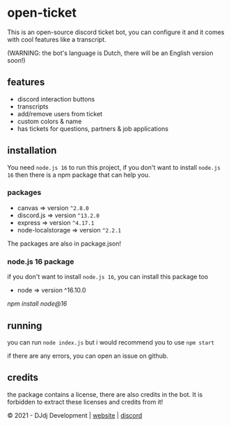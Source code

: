 # open-ticket
This is an open-source discord ticket bot, you can configure it and it comes with cool features like a transcript.

(WARNING: the bot's language is Dutch, there will be an English version soon!)

## features
- discord interaction buttons
- transcripts
- add/remove users from ticket
- custom colors & name
- has tickets for questions, partners & job applications

## installation
You need `node.js 16` to run this project, if you don't want to install `node.js 16` then there is a npm package that can help you.

### packages
- canvas => version `^2.8.0`
- discord.js => version `^13.2.0`
- express => version `^4.17.1`
- node-localstorage => version `^2.2.1`

The packages are also in package.json!

### node.js 16 package
if you don't want to install `node.js 16`, you can install this package too
- node => version ^16.10.0

_npm install node@16_

## running
you can run `node index.js` but i would recommend you to use `npm start`

if there are any errors, you can open an issue on github.

## credits
the package contains a license, there are also credits in the bot. It is forbidden to extract these licenses and credits from it!

© 2021 - DJdj Development | [website](https://www.dj-dj.be) | [discord](https://discord.com/invite/26vT9wt3n3)
